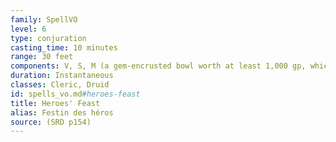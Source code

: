 ```yaml
---
family: SpellVO
level: 6
type: conjuration
casting_time: 10 minutes
range: 30 feet
components: V, S, M (a gem-encrusted bowl worth at least 1,000 gp, which the spell consumes)
duration: Instantaneous
classes: Cleric, Druid
id: spells_vo.md#heroes-feast
title: Heroes' Feast
alias: Festin des héros
source: (SRD p154)
---
```


